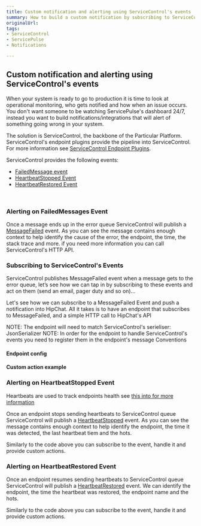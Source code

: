 ```yaml
---
title: Custom notification and alerting using ServiceControl's events
summary: How to build a custom notification by subscribing to ServiceControl's events
originalUrl: 
tags:
- ServiceControl
- ServicePulse
- Notifications

---
```


## Custom notification and alerting using ServiceControl's events
When your system is ready to go to production it is time to look at operational monitoring, who gets notified and how when an issue occurs. You don't want someone to be watching ServicePulse's dashboard 24/7, instead you want to build notifications/integrations that will alert of something going wrong in your system.

The solution is ServiceControl, the backbone of the Particular Platform. ServiceControl's endpoint plugins provide the pipeline into ServiceControl. For more information see [ServiceControl Endpoint Plugins](plugins.md).

ServiceControl provides the following events:
- [FailedMessage event](#alerting-on-failedmessages-event "Alerting on FailedMessages Event")
- [HeartbeatStopped Event](#alerting-on-heartbeatstopped-event "Alerting on HeartbeatStopped Event")
- [HeartbeatRestored Event](#alerting-on-heartbeatraestored-event "Alerting on HeartbeatRestored Event")

 
### Alerting on FailedMessages Event
Once a message ends up in the error queue ServiceControl will publish a [MessageFailed](https://github.com/Particular/ServiceControl.Contracts/blob/master/src/ServiceControl.Contracts/MessageFailed.cs) event. As you can see the message contains enough context to help identify the cause of the error, the endpoint, the time, the stack trace and more. if you need more information you can call ServiceControl's HTTP API.


### Subscribing to ServiceControl's Events

ServiceControl publishes MessageFailed event when a message gets to the error queue, let’s see how we can tap in by subscribing to these events and act on them (send an email, pager duty and so on)…

Let's see how we can subscribe to a MessageFailed Event and push a notification into HipChat.
All it takes is to have an endpoint that subscribes to MessageFailed, and a simple HTTP call to HipChat's API

NOTE: The endpoint will need to match ServiceControl's serieliser: JsonSerializer
NOTE: In order for the endpoint to handle ServiceControl's events you need to register them in the endpoint's message Conventions

#### Endpoint config
<!-- import MessageFailedEndpointConfig -->

#### Custom action example
<!-- import MessageFailedHandler -->


### Alerting on HeartbeatStopped Event

Heartbeats are used to track endpoints health see [this into for more information](/servicepulse/intro-endpoints-heartbeats#active-vs-inactive-endpoints)

Once an endpoint stops sending heartbeats to ServiceControl queue ServiceControl will publish a [HeartbeatStopped](https://github.com/Particular/ServiceControl.Contracts/blob/master/src/ServiceControl.Contracts/HeartbeatStopped.cs) event. As you can see the message contains enough context to help identify the endpoint, the time it was detected, the last heartbeat tiem and the hots.

Similarly to the code above you can subscribe to the event, handle it and provide custom actions.

### Alerting on HeartbeatRestored Event

Once an endpoint resumes sending heartbeats to ServiceControl queue ServiceControl will publish a [HeartbeatRestored](https://github.com/Particular/ServiceControl.Contracts/blob/master/src/ServiceControl.Contracts/HeartbeatRestored.cs) event. We can identify the endpoint, the time the heartbeat was restored, the endpoint name and the hots.

Similarly to the code above you can subscribe to the event, handle it and provide custom actions.
